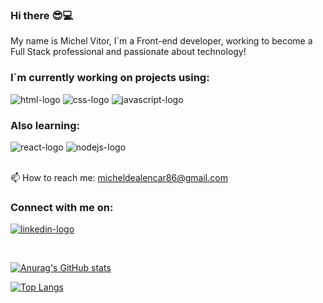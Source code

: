 ### Hi there :sunglasses::computer:

My name is Michel Vitor, I´m a Front-end developer, working to become a Full Stack professional and passionate about technology! 
<br>

### I´m currently working on projects using:

<img src="https://img.shields.io/badge/HTML5-E34F26?style=for-the-badge&logo=html5&logoColor=white" alt="html-logo" /> <img src="https://img.shields.io/badge/CSS3-1572B6?style=for-the-badge&logo=css3&logoColor=white" alt="css-logo" />  <img src="https://img.shields.io/badge/JavaScript-F7DF1E?style=for-the-badge&logo=javascript&logoColor=black" alt="javascript-logo"/>
<br>

### Also learning:

<img src="https://img.shields.io/badge/React-20232A?style=for-the-badge&logo=react&logoColor=61DAFB" alt="react-logo"/> <img src="https://img.shields.io/badge/Node.js-43853D?style=for-the-badge&logo=node.js&logoColor=white" alt="nodejs-logo"/>
<br>
<br>

📫 How to reach me: micheldealencar86@gmail.com

### Connect with me on:
<a href="https://www.linkedin.com/in/michel-de-alencar/"><img src="https://img.shields.io/badge/LinkedIn-0077B5?style=for-the-badge&logo=linkedin&logoColor=white" alt="linkedin-logo"/></a>

<br>

[![Anurag's GitHub stats](https://github-readme-stats.vercel.app/api?username=victordev86&show_icons=true&)](https://github.com/anuraghazra/github-readme-stats)

[![Top Langs](https://github-readme-stats.vercel.app/api/top-langs/?username=victordev86)](https://github.com/anuraghazra/github-readme-stats)


<!--
**victordev86/victordev86** is a ✨ _special_ ✨ repository because its `README.md` (this file) appears on your GitHub profile.



Here are some ideas to get you started:

- 🔭 I’m currently working on ...
- 🌱 I’m currently learning ...
- 👯 I’m looking to collaborate on ...
- 🤔 I’m looking for help with ...
- 💬 Ask me about ...
- 📫 How to reach me: ...
- 😄 Pronouns: ...
- ⚡ Fun fact: ...
-->
